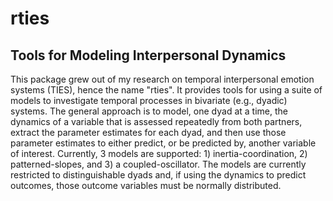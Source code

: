 # rties
## Tools for Modeling Interpersonal Dynamics
This package grew out of my research on temporal interpersonal emotion systems (TIES), hence the name "rties". It provides tools for using a suite of models to investigate temporal processes in bivariate (e.g., dyadic) systems. The general approach is to model, one dyad at a time, the dynamics of a variable that is assessed repeatedly from both partners, extract the parameter estimates for each dyad, and then use those parameter estimates to either predict, or be predicted by, another variable of interest. Currently, 3 models are supported: 1) inertia-coordination, 2) patterned-slopes, and 3) a coupled-oscillator. The models are currently restricted to distinguishable dyads and, if using the dynamics to predict outcomes, those outcome variables must be normally distributed.
